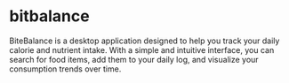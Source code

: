 # bitbalance
BiteBalance is a desktop application designed to help you track your daily calorie and nutrient intake. With a simple and intuitive interface, you can search for food items, add them to your daily log, and visualize your consumption trends over time.
